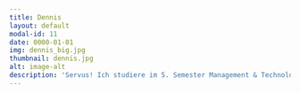 ```yaml
---
title: Dennis
layout: default
modal-id: 11
date: 0000-01-01
img: dennis_big.jpg
thumbnail: dennis.jpg
alt: image-alt
description: 'Servus! Ich studiere im 5. Semester Management & Technology an der TUM und bin 21 Jahre alt.  Als ich vor etwas mehr als eineinhalb Jahren zu Townbee gekommen bin, durfte ich den Übergang von der Konzeptions- in die Pilotphase bei Freudenberg erleben. Während dieser Zeit habe ich die Arbeit mit den Bienen kennengelernt, während ich wunderbaren Menschen helfen konnte, in München besser Fuß zu fassen. Gerade die Arbeit mit den Flüchtlingen liegt mir besonders am Herzen und ich bin stolz und glücklich, dass wir sie mit einem ökologischen Zweck verbinden können. Seit März 2018 bin ich als einer der Projektleiter für das nachhaltige, aber kontinuierliche Wachstum von Townbee und die Projektsteuerung verantwortlich.'
---
```

